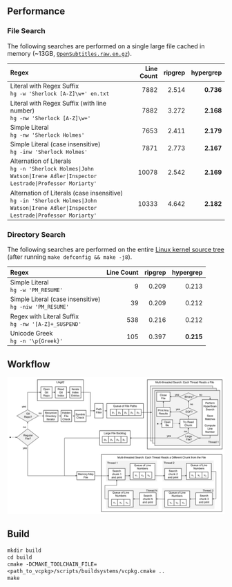 
## Performance

### File Search

 The following searches are performed on a single large file cached in memory (~13GB, [`OpenSubtitles.raw.en.gz`](http://opus.nlpl.eu/download.php?f=OpenSubtitles/v2018/mono/OpenSubtitles.raw.en.gz)).

| Regex | Line Count | ripgrep | hypergrep |
| :---| ---:| ---:| ---:|
| Literal with Regex Suffix<br/>`hg -w 'Sherlock [A-Z]\w+' en.txt` | 7882 | 2.514 | **0.736** |
| Literal with Regex Suffix (with line number)<br/>`hg -nw 'Sherlock [A-Z]\w+'` | 7882 | 3.272 | **2.168** |
| Simple Literal<br/>`hg -nw 'Sherlock Holmes'` | 7653 | 2.411 | **2.179** |
| Simple Literal (case insensitive)<br/>`hg -inw 'Sherlock Holmes'` | 7871 | 2.773 | **2.167** |
| Alternation of Literals<br/>`hg -n 'Sherlock Holmes\|John Watson\|Irene Adler\|Inspector Lestrade\|Professor Moriarty'` | 10078 | 2.542 | **2.169** |
| Alternation of Literals (case insensitive)<br/>`hg -in 'Sherlock Holmes\|John Watson\|Irene Adler\|Inspector Lestrade\|Professor Moriarty'` | 10333 | 4.642 | **2.182** | 

### Directory Search

The following searches are performed on the entire [Linux kernel source tree](https://github.com/torvalds/linux) (after running `make defconfig && make -j8`).

| Regex | Line Count | ripgrep | hypergrep |
| :---| ---:| ---:| ---:|
| Simple Literal<br/>`hg -w 'PM_RESUME'` | 9 | 0.209 | 0.213 |
| Simple Literal (case insensitive)<br/>`hg -niw 'PM_RESUME'` | 39 | 0.209 | 0.212 |
| Regex with Literal Suffix<br/>`hg -nw '[A-Z]+_SUSPEND'` | 538 | 0.216 | 0.212 |
| Unicode Greek<br/>`hg -n '\p{Greek}'` | 105 | 0.397 | **0.215** |

## Workflow

![Workflow](doc/workflow.png)

## Build

```
mkdir build
cd build
cmake -DCMAKE_TOOLCHAIN_FILE=<path_to_vcpkg>/scripts/buildsystems/vcpkg.cmake ..
make
```
